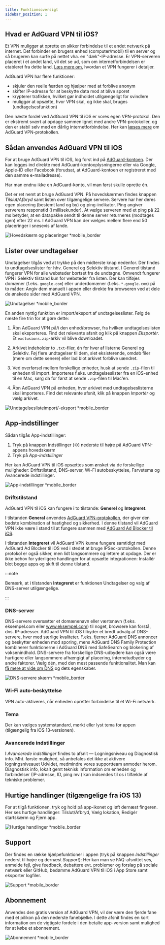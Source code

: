```yaml
---
title: Funktionsoversigt
sidebar_position: 1
---
```


## Hvad er AdGuard VPN til iOS?

Et VPN muliggør at oprette en sikker forbindelse til et andet netværk på internet. Det forbinder en brugers enhed (computer/mobil) til en server og så brugeren kan surfe på nettet vha. en "dæk"-IP-adresse. Er VPN-serveren placeret i et andet land, vil det se ud, som om internetforbindelsen er etableret fra dette land. [Læs mere om](/general/how-vpn-works), hvordan et VPN fungerer i detaljer.

AdGuard VPN har flere funktioner:

- skjuler den reelle færden og hjælper med at forblive anonym
- skifter IP-adresse for at beskytte data mod at blive sporet
- krypterer trafikken, hvilket gør indholdet utilgængeligt for svindlere
- muliggør at opsætte, hvor VPN skal, og ikke skal, bruges (undtagelsesfunktion)

Den næste fordel ved AdGuard VPN til iOS er vores egen VPN-protokol. Den er ekstremt svært at opdage sammenlignet med andre VPN-protokoller, og den er stabil selv med en dårlig internetforbindelse. Her kan [læses mere](/general/adguard-vpn-protocol) om AdGuard VPN-protokollen.

## Sådan anvendes AdGuard VPN til iOS

For at bruge AdGuard VPN til iOS, log forst ind på [AdGuard-kontoen](https://my.adguard.com/). Der kan logges ind direkte med AdGuard-kontooplysningerne eller via Google, Apple-ID eller Facebook (forudsat, at AdGuard-kontoen er registreret med den samme e-mailadresse).

Har man endnu ikke en AdGuard-konto, vil man først skulle oprette én.

Det er ret nemt at bruge AdGuard VPN. På hovedskærmen findes knappen *Tilslut/Afbryd* samt listen over tilgængelige servere. Servere har her deres egen placering (bestemt land og by) og ping-indikator. Ping angiver serverens responstid (i millisekunder). At vælge serveren med et ping på 22 ms betyder, at en datapakke sendt til denne server returneres (modtages igen) efter 22 ms. I AdGuard VPN kan der vælges mellem flere end 50 placeringer i snesevis af lande.

![Hovedskærm og placeringer *mobile_border](https://cdn.adguardvpn.com/content/kb/vpn/ios/1.png?123)

## Lister over undtagelser

Undtagelser tilgås ved at trykke på den midterste knap nedenfor. Dér findes to undtagelseslister for hhv. Generel og Selektiv tilstand. I Generel tilstand fungerer VPN for alle websteder bortset fra de undtagne. Omvendt fungerer VPN i Selektiv tilstand kun for websteder fra listen. Der kan tilføjes domæner (f.eks. `google.com`) eller underdomæner (f.eks. `*.google.com`) på to måder: Angiv dem manuelt i appen eller direkte fra browseren ved at dele de ønskede sider med AdGuard VPN.

![Undtagelser *mobile_border](https://cdn.adguardvpn.com/content/kb/vpn/ios/2.png?123)

En anden nyttig funktion er import/eksport af undtagelseslister. Følg de næste fire trin for at gøre dette:

1. Åbn AdGuard VPN på/i den enhed/browser, fra hvilken undtagelseslisten skal eksporteres. Find det relevante afsnit og klik på knappen *Eksportér*. Et `exclusions.zip`-arkiv vil blive downloadet.

2. Arkivet indeholder to `.txt`-filer, én for hver af listerne Generel og Selektiv. Føj flere undtagelser til dem, slet eksisterende, omdøb filer (mere om dette senere) eller lad blot arkivet forblive uændret.

3. Ved overførsel mellem forskellige enheder, husk at sende `.zip`-filen til enheden til import. Importeres f.eks. undtagelseslister fra en iOS-enhed til en Mac, sørg da for først at sende `.zip`-filen til Mac'en.

4. Åbn AdGuard VPN på enheden, hvor arkivet med undtagelseslisterne skal importeres. Find det relevante afsnit, klik på knappen *Importér* og vælg arkivet.

![Undtagelseslisteimport/-eksport *mobile_border](https://cdn.adguardvpn.com/content/kb/vpn/ios/import-export-exclusions.png)

## App-indstillinger

Sådan tilgås App-indstillinger:

1. Tryk på knappen Indstillinger (⚙) nederste til højre på AdGuard VPN-appens hovedskærm
2. Tryk på *App-indstillinger*

Her kan AdGuard VPN til iOS opsættes som ønsket via de forskellige muligheder: Driftstilstand, DNS-server, Wi-Fi autobeskyttelse, Farvetema og Avancerede indstillinger.

![App-indstillinger *mobile_border](https://cdn.adguardvpn.com/content/kb/vpn/ios/app-settings.png)

### Driftstilstand

AdGuard VPN til iOS kan fungere i to tilstande: **Generel** og **Integreret**.

I tilstanden **General** anvendes [AdGuard VPN-protokollen](/general/adguard-vpn-protocol), der giver den bedste kombination af hastighed og sikkerhed. I denne tilstand vil AdGuard VPN ikke være i stand til at fungere sammen med [AdGuard Ad Blocker til iOS](https://adguard.com/kb/adguard-for-ios/overview/).

I tilstanden **Integreret** vil AdGuard VPN kunne fungere samtidigt med AdGuard Ad Blocker til iOS ved i stedet at bruge IPSec-protokollen. Denne protokol er også sikker, men lidt langsommere og lettere at opdage. Der er ikke behov for yderligere handlinger for at opsætte integrationen: Installér blot begge apps og skift til denne tilstand.

:::note

Bemærk, at i tilstanden **Integreret** er funktionen Undtagelser og valg af DNS-server utilgængelige.

:::

### DNS-server

DNS-servere oversætter et domænenavn eller værtsnavn (f.eks. eksempel.com eller www.eksempel.com) til noget, browsere kan forstå, dvs. IP-adresser. AdGuard VPN til iOS tilbyder et bredt udvalg af DNS-servere, hver med særlige kvaliteter. F.eks. fjerner AdGuard DNS annoncer og beskytter enheden mod sporing, mens AdGuard DNS Family Protection kombinerer funktionerne i AdGuard DNS med SafeSearch og blokering af voksenindhold. DNS-servere fra forskellige DNS-udbydere kan også være hurtigere eller langsommere afhængigt af placering, internetudbyder og andre faktorer. Vælg dén, med den mest passende funktionalitet. Man kan [få mere at vide om DNS](https://adguard-dns.io/kb/general/dns-filtering/#what-is-dns) og dets egenskaber.

![DNS-servere skærm *mobile_border](https://cdn.adguardvpn.com/content/kb/vpn/ios/dns-server.png)

### Wi-Fi auto-beskyttelse

VPN auto-aktiveres, når enheden opretter forbindelse til et Wi-Fi netværk.

### Tema

Der kan vælges systemstandard, mørkt eller lyst tema for appen (tilgængelig fra iOS 13-versionen).

### Avancerede indstillinger

I *Avancerede indstillinger* findes to afsnit — Logningsniveau og Diagnostisk info. Mht. første mulighed, så anbefales det ikke at aktivere logningsniveauet Udvidet, medmindre vores supportteam anmoder herom. Diagnostisk info, lokalt gemt teknisk information om enheden og forbindelser (IP-adresse, ID, ping mv.) kan indsendes til os i tilfælde af tekniske problemer.

## Hurtige handlinger (tilgængelige fra iOS 13)

For at tilgå funktionen, tryk og hold på app-ikonet og løft dernæst fingeren. Her ses hurtige handlinger: Tilslut/Afbryd, Vælg lokation, Redigér startskærm og Fjern app.

![Hurtige handlinger *mobile_border](https://cdn.adguardvpn.com/content/kb/vpn/ios/quick-actions.png)

## Support

Der findes en række hjælpefunktioner i appen (tryk på knappen *Indstillinger* nederst til højre og dernæst *Support*): Her kan man se FAQ-afsnittet ses, anmelde fejl, give feedback, debattere evt. problemer og forslag på sociale netværk eller GitHub, bedømme AdGuard VPN til iOS i App Store samt eksporter logfiler.

![Support *mobile_border](https://cdn.adguardvpn.com/content/kb/vpn/ios/support.png)

## Abonnement

Anvendes den gratis version af AdGuard VPN, vil der være den fjerde fane med et pilikon på den nederste fanebjælke. I dette afsnit findes en kort information om de vigtigste fordele i den betalte app-version samt mulighed for at købe et abonnement.

![Abonnement *mobile_border](https://cdn.adguardvpn.com/content/kb/vpn/ios/subscription_en.png)
